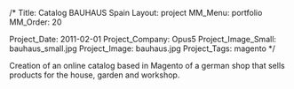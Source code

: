 /*
Title: Catalog BAUHAUS Spain
Layout: project
MM_Menu: portfolio
MM_Order: 20

Project_Date: 2011-02-01
Project_Company: Opus5
Project_Image_Small: bauhaus_small.jpg
Project_Image: bauhaus.jpg
Project_Tags: magento
*/

Creation of an online catalog based in Magento of a german shop that sells products for the house, garden and workshop.